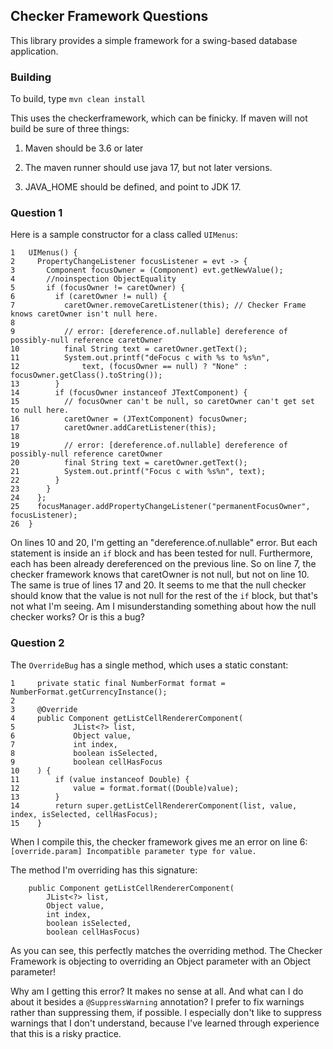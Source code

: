 ## Checker Framework Questions
This library provides a simple framework for a swing-based database application.
### Building

To build, type `mvn clean install`

This uses the checkerframework, which can be finicky. If maven will not build be sure of three things:

1. Maven should be 3.6 or later
 
1. The maven runner should use java 17, but not later versions.

1. JAVA_HOME should be defined, and point to JDK 17. 

### Question 1

Here is a sample constructor for a class called `UIMenus`:

```
1   UIMenus() {
2     PropertyChangeListener focusListener = evt -> {
3       Component focusOwner = (Component) evt.getNewValue();
4       //noinspection ObjectEquality
5       if (focusOwner != caretOwner) {
6         if (caretOwner != null) {
7           caretOwner.removeCaretListener(this); // Checker Frame knows caretOwner isn't null here.
8 
9           // error: [dereference.of.nullable] dereference of possibly-null reference caretOwner
10          final String text = caretOwner.getText();
11          System.out.printf("deFocus c with %s to %s%n",
12              text, (focusOwner == null) ? "None" : focusOwner.getClass().toString());
13        }
14        if (focusOwner instanceof JTextComponent) {
15          // focusOwner can't be null, so caretOwner can't get set to null here.
16          caretOwner = (JTextComponent) focusOwner;
17          caretOwner.addCaretListener(this);
18
19          // error: [dereference.of.nullable] dereference of possibly-null reference caretOwner
20          final String text = caretOwner.getText();
21          System.out.printf("Focus c with %s%n", text);
22        }
23      }
24    };
25    focusManager.addPropertyChangeListener("permanentFocusOwner", focusListener);
26  }
```

On lines 10 and 20, I'm getting an "dereference.of.nullable" error. But each statement is inside
an `if` block and has been tested for null. Furthermore, each has been already dereferenced on
the previous line. So on line 7, the checker framework knows that caretOwner is not null, but 
not on line 10. The same is true of lines 17 and 20. It seems to me that the null checker should
know that the value is not null for the rest of the `if` block, but that's not what I'm seeing.
Am I misunderstanding something about how the null checker works? Or is this a bug?

### Question 2

The `OverrideBug` has a single method, which uses a static constant:

```
1     private static final NumberFormat format = NumberFormat.getCurrencyInstance();
2
3     @Override
4     public Component getListCellRendererComponent(
5             JList<?> list,
6             Object value,
7             int index,
8             boolean isSelected,
9             boolean cellHasFocus
10    ) {
11        if (value instanceof Double) {
12            value = format.format((Double)value); 
13        }
14        return super.getListCellRendererComponent(list, value, index, isSelected, cellHasFocus);
15    }
```

When I compile this, the checker framework gives me an error on line 6: 
`[override.param] Incompatible parameter type for value.`

The method I'm overriding has this signature: 

```
    public Component getListCellRendererComponent(
        JList<?> list,
        Object value,
        int index,
        boolean isSelected,
        boolean cellHasFocus)
```
As you can see, this perfectly matches the overriding method. The Checker Framework
is objecting to overriding an Object parameter with an Object parameter!

Why am I getting this error? It makes no sense at all. And what can I do about it
besides a `@SuppressWarning` annotation? I prefer to fix warnings rather than
suppressing them, if possible. I especially don't like to suppress warnings that I
don't understand, because I've learned through experience that this is a risky
practice.